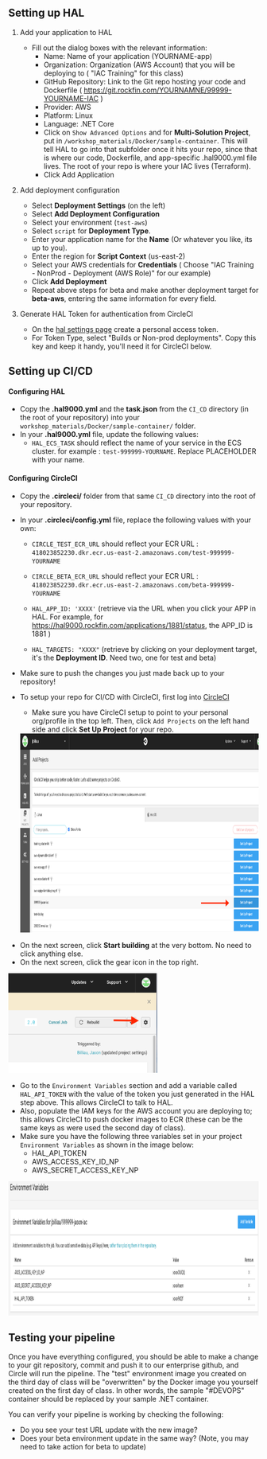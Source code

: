 
## Setting up HAL

1. Add your application to HAL
    - Fill out the dialog boxes with the relevant information:
        * Name: Name of your application (YOURNAME-app)
        * Organization: Organization (AWS Account) that you will be deploying to ( "IAC Training" for this class)
        * GitHub Repository: Link to the Git repo hosting your code and Dockerfile ( https://git.rockfin.com/YOURNAMNE/99999-YOURNAME-IAC )
        * Provider: AWS
        * Platform: Linux
        * Language: .NET Core
        * Click on `Show Advanced Options` and for **Multi-Solution Project**, put in `/workshop_materials/Docker/sample-container`. This will tell HAL to go into that subfolder once it hits your repo, since that is where our code, Dockerfile, and app-specific .hal9000.yml file lives. The root of your repo is where your IAC lives (Terraform).
        * Click Add Application

2. Add deployment configuration
    - Select **Deployment Settings** (on the left)
    - Select **Add Deployment Configuration** 
    - Select your environment (`test-aws`)
    - Select `script` for **Deployment Type**.
    - Enter your application name for the **Name** (Or whatever you like, its up to you).
    - Enter the region for **Script Context** (us-east-2)
    - Select your AWS credentials for **Credentials** ( Choose "IAC Training - NonProd - Deployment (AWS Role)" for our example)
    - Click **Add Deployment**
    - Repeat above steps for beta and make another deployment target for **beta-aws**, entering the same information for every field.

3. Generate HAL Token for authentication from CircleCI
    - On the [hal settings page](https://hal9000/settings) create a personal access token.
    - For Token Type, select "Builds or Non-prod deployments". Copy this key and keep it handy, you'll need it for CircleCI below.


## Setting up CI/CD

#### Configuring HAL

- Copy the **.hal9000.yml** and the **task.json** from the `CI_CD` directory (in the root of your repository) into your `workshop_materials/Docker/sample-container/` folder.
- In your **.hal9000.yml** file, update the following values:
  * `HAL_ECS_TASK` should reflect the name of your service in the ECS cluster. for example : `test-999999-YOURNAME`. Replace PLACEHOLDER with your name.

#### Configuring CircleCI

- Copy the **.circleci/** folder from that same `CI_CD` directory into the root of your repository.
- In your **.circleci/config.yml** file, replace the following values with your own:
  * `CIRCLE_TEST_ECR_URL` should reflect your ECR URL  : `418023852230.dkr.ecr.us-east-2.amazonaws.com/test-999999-YOURNAME`
  * `CIRCLE_BETA_ECR_URL` should reflect your ECR URL  : `418023852230.dkr.ecr.us-east-2.amazonaws.com/beta-999999-YOURNAME`

  * `HAL_APP_ID: 'XXXX'` (retrieve via the URL when you click your APP in HAL. For example, for https://hal9000.rockfin.com/applications/1881/status, the APP_ID is 1881 )
  * `HAL_TARGETS: "XXXX"` (retrieve by clicking on your deployment target, it's the **Deployment ID**. Need two, one for test and beta)

- Make sure to push the changes you just made back up to your repository!
- To setup your repo for CI/CD with CircleCI, first log into [CircleCI](https://circleci.foc.zone/)
  * Make sure you have CircleCI setup to point to your personal org/profile in the top left. Then, click `Add Projects` on the left hand side and click **Set Up Project** for your repo.
  <div style='float: center'>
  <img width="1000px" height="400px" src="circleci_addproject.png"></img>
</div>

   * On the next screen, click **Start building** at the very bottom. No need to click anything else.
   * On the next screen, click the gear icon in the top right.

  <div style='float: center'>
  <img width="300px" height="200px" src="circleci_settings.png"></img>
</div>

  * Go to the `Environment Variables` section and add a variable called `HAL_API_TOKEN` with the value of the token you just generated in the HAL step above. This allows CircleCI to talk to HAL.
  * Also, populate the IAM keys for the AWS account you are deploying to; this allows CircleCI to push docker images to ECR (these can be the same keys as were used the second day of class).
  * Make sure you have the following three variables set in your project `Environment Variables` as shown in the image below:
    * HAL_API_TOKEN
    * AWS_ACCESS_KEY_ID_NP
    * AWS_SECRET_ACCESS_KEY_NP

  <div style='float: center'>
  <img width="700px" height="270px" src="circleci_envvars.png"></img>
</div>

## Testing your pipeline

Once you have everything configured, you should be able to make a change to your git repository, commit and push it to our enterprise github, and Circle will run the pipeline. The "test" environment image you created on the third day of class will be "overwritten" by the Docker image you yourself created on the first day of class. In other words, the sample "#DEVOPS" container should be replaced by your sample .NET container.

You can verify your pipeline is working by checking the following:
- Do you see your test URL update with the new image? 
- Does your beta environment update in the same way? (Note, you may need to take action for beta to update)
